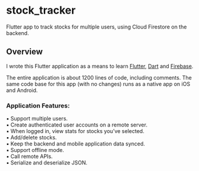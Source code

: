 # stock_tracker

Flutter app to track stocks for multiple users, using Cloud Firestore on the backend.


## Overview

I wrote this Flutter application as a means to learn [Flutter](http://flutter.io), [Dart](https://www.dartlang.org/guides/language) and [Firebase](https://firebase.google.com).

The entire application is about 1200 lines of code, including comments. The same code base for this app (with no changes) runs as a native app on iOS and Android.


### Application Features:

▪ Support multiple users.  
▪ Create authenticated user accounts on a remote server.  
▪ When logged in, view stats for stocks you’ve selected.  
▪ Add/delete stocks.  
▪ Keep the backend and mobile application data synced.  
▪ Support offline mode.  
▪ Call remote APIs.  
▪ Serialize and deserialize JSON.  

